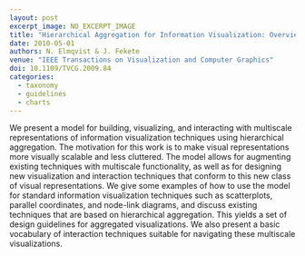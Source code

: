 ```yaml
---
layout: post
excerpt_image: NO_EXCERPT_IMAGE
title: "Hierarchical Aggregation for Information Visualization: Overview, Techniques, and Design Guidelines"
date: 2010-05-01
authors: N. Elmqvist & J. Fekete
venue: "IEEE Transactions on Visualization and Computer Graphics"
doi: 10.1109/TVCG.2009.84
categories:
  - taxonomy
  - guidelines
  - charts
---
```

We present a model for building, visualizing, and interacting with multiscale representations of information visualization techniques using hierarchical aggregation. The motivation for this work is to make visual representations more visually scalable and less cluttered. The model allows for augmenting existing techniques with multiscale functionality, as well as for designing new visualization and interaction techniques that conform to this new class of visual representations. We give some examples of how to use the model for standard information visualization techniques such as scatterplots, parallel coordinates, and node-link diagrams, and discuss existing techniques that are based on hierarchical aggregation. This yields a set of design guidelines for aggregated visualizations. We also present a basic vocabulary of interaction techniques suitable for navigating these multiscale visualizations.
